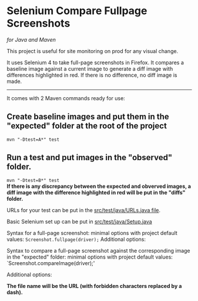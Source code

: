 # Selenium Compare Fullpage Screenshots
*for Java and Maven*


This project is useful for site monitoring on prod for any visual change.  

It uses Selenium 4 to take full-page screenshots in Firefox. It compares a baseline image against a current image to generate a diff image with differences highlighted in red. If there is no difference, no diff image is made.

---

It comes with 2 Maven commands ready for use:

## Create baseline images and put them in the "expected" folder at the root of the project  
`mvn "-Dtest=A*" test`  

## Run a test and put images in the "observed" folder.  
`mvn "-Dtest=B*" test`  
**If there is any discrepancy between the expected and obverved images, a diff image with the difference highlighted in red will be put in the "diffs" folder.**

URLs for your test can be put in the [src/test/java/URLs.java file](https://github.com/jpratt2/seleniumCompareFullpageScreenshots/blob/master/src/test/java/URLs.java).  

Basic Selenium set up can be put in [src/test/java/Setup.java](https://github.com/jpratt2/seleniumCompareFullpageScreenshots/blob/master/src/test/java/Setup.java)

Syntax for a full-page screenshot:
minimal options with project default values:
`Screenshot.fullpage(driver);` 
Additional options:


Syntax to compare a full-page screenshot against the corresponding image in the "expected" folder:
minimal options with project default values:
`Screenshot.compareImage(driver);'
 
Additional options:

**The file name will be the URL (with forbidden characters replaced by a dash).**

